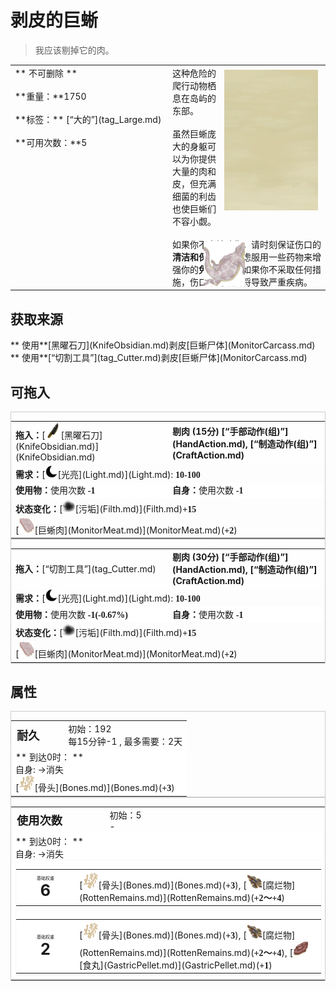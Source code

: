 # 剥皮的巨蜥  
> 我应该剔掉它的肉。  
  
<table class="table table-bordered" data-toggle="table"  data-show-header="false"><thead style="display:none"><tr ><th  style="width:50%;text-align:left;vertical-align:top;"  >title</th><th  style="width:50%;text-align:left;vertical-align:top;"  ></th></tr></thead><tr ><td  style="width:50%;text-align:left;vertical-align:top;"  >** 不可删除 **<br><br>**重量：**1750<br><br>**标签：**	[“大的”](tag_Large.md)<br><br>**可用次数：**5</td><td  style="width:50%;text-align:left;vertical-align:top;"  ><div style="float:right; margin:5px"><div class="gamecard" style="width:150px; height:225px;"><a href="MonitorSkinned.md" style="color:black"><img class="bg" decoding="async" src="../wiki/Sprite/BG_SandFront.png" href="a.md" style="max-width:150px;max-height:225px;"><img decoding="async" src="../wiki/Sprite/MonitorSkinned.png" class="cardimageNoBack" style="transform: translate(-50%, 0%) scale(0.4398826979472141);"><span style="font-size: 25px;">剥皮的巨蜥</span></a></div></div>这种危险的爬行动物栖息在岛屿的东部。<br><br>虽然巨蜥庞大的身躯可以为你提供大量的肉和皮，但充满细菌的利齿也使巨蜥们不容小觑。<br><br>如果你不幸被咬伤，请时刻保证伤口的<b>清洁和保护</b>，并考虑服用一些药物来增强你的<b>免疫系统</b>。如果你不采取任何措施，伤口中的细菌将导致严重疾病。</td></tr></tbody></table>  
  
## 获取来源  
<div style="display:inline-block"><div class="gamedatalist" style="text-align:left;min-width:200px;min-height:0px;"><div style="display:inline-block"><div style="display:inline-block;vertical-align:middle;">** 使用**[黑曜石刀](KnifeObsidian.md)剥皮</div><div style="display:inline-block;vertical-align:middle;">[巨蜥尸体](MonitorCarcass.md)</div></div></div><div class="gamedatalist" style="text-align:left;min-width:200px;min-height:0px;"><div style="display:inline-block"><div style="display:inline-block;vertical-align:middle;">** 使用**[“切割工具”](tag_Cutter.md)剥皮</div><div style="display:inline-block;vertical-align:middle;">[巨蜥尸体](MonitorCarcass.md)</div></div></div></div>  
  
## 可拖入  
<div  style="border:1px solid #CCC;"><table style="margin-bottom:0px;"><tr><td style="width:40%;text-align:left; background-color:#FEFEFE"><b>拖入：</b>[<div style="width:25px;display:inline-block;text-align:center"><img decoding="async" src="../wiki/Sprite/ObsidianKnife.png" href="a.md" style="max-width:25px;max-height:25px;"></div>[黑曜石刀](KnifeObsidian.md)](KnifeObsidian.md)</td><td style="width:40%;font-size:1em;font-weight:bold;background-color:#FEFEFE">剔肉 (<font data-toggle="tooltip" data-placement="top" title="1TP">15分</font>) [“手部动作(组)”](HandAction.md), [“制造动作(组)”](CraftAction.md)</td></tr><tr><td colspan="2"><b>需求：</b>[<div style="width:20px;display:inline-block;text-align:center"><img decoding="async" src="../wiki/Sprite/Darkness17609.png" href="a.md" style="max-width:20px;max-height:20px;"></div>[光亮](Light.md)](Light.md): <span style="font-family:ui-monospace"><b>10-100</b></span></td></tr><tr style="background-color:#FFFFFF"><td style=""><b>使用物：</b>使用次数  <span style="font-family:ui-monospace"><b>-1</b></span></td><td style=""><b>自身：</b>使用次数  <span style="font-family:ui-monospace"><b>-1</b></span></td></tr><tr><td colspan="2"><b>状态变化：</b>[<div style="width:20px;display:inline-block;text-align:center"><img decoding="async" src="../wiki/Sprite/Dirt3.png" href="a.md" style="max-width:20px;max-height:20px;"></div>[污垢](Filth.md)](Filth.md)<span style="font-family:ui-monospace"><b>+15</b></span></td></tr><tr><td colspan="2">[<div style="width:25px;display:inline-block;text-align:center"><img decoding="async" src="../wiki/Sprite/MonitorMeat.png" href="a.md" style="max-width:25px;max-height:25px;"></div>[巨蜥肉](MonitorMeat.md)](MonitorMeat.md)(<span style="font-family:ui-monospace"><b>+2</b></span>)</td></tr></table></div>  
<div  style="border:1px solid #CCC;"><table style="margin-bottom:0px;"><tr><td style="width:40%;text-align:left; background-color:#FEFEFE"><b>拖入：</b>[“切割工具”](tag_Cutter.md)</td><td style="width:40%;font-size:1em;font-weight:bold;background-color:#FEFEFE">剔肉 (<font data-toggle="tooltip" data-placement="top" title="2TP">30分</font>) [“手部动作(组)”](HandAction.md), [“制造动作(组)”](CraftAction.md)</td></tr><tr><td colspan="2"><b>需求：</b>[<div style="width:20px;display:inline-block;text-align:center"><img decoding="async" src="../wiki/Sprite/Darkness17609.png" href="a.md" style="max-width:20px;max-height:20px;"></div>[光亮](Light.md)](Light.md): <span style="font-family:ui-monospace"><b>10-100</b></span></td></tr><tr style="background-color:#FFFFFF"><td style=""><b>使用物：</b>使用次数  <span style="font-family:ui-monospace"><b>-1(-0.67%)</b></span></td><td style=""><b>自身：</b>使用次数  <span style="font-family:ui-monospace"><b>-1</b></span></td></tr><tr><td colspan="2"><b>状态变化：</b>[<div style="width:20px;display:inline-block;text-align:center"><img decoding="async" src="../wiki/Sprite/Dirt3.png" href="a.md" style="max-width:20px;max-height:20px;"></div>[污垢](Filth.md)](Filth.md)<span style="font-family:ui-monospace"><b>+15</b></span></td></tr><tr><td colspan="2">[<div style="width:25px;display:inline-block;text-align:center"><img decoding="async" src="../wiki/Sprite/MonitorMeat.png" href="a.md" style="max-width:25px;max-height:25px;"></div>[巨蜥肉](MonitorMeat.md)](MonitorMeat.md)(<span style="font-family:ui-monospace"><b>+2</b></span>)</td></tr></table></div>  
  
## 属性   
<div  style="border:1px solid #CCC;"><table style="margin-bottom:0px;"><tr><td style="width:30%;text-align:left; background-color:#FEFEFE;font-size:1.3em;font-weight:bold;">耐久</td><td style="font-size:1em;background-color:#FEFEFE">初始：192<br>每15分钟-1 , 最多需要：<font data-toggle="tooltip" data-placement="top" title="192TP">2天</font></td></tr><tr style="background-color:#FFFFFF"><td colspan=2>** 到达0时： **<br>自身: →消失<br>[<div style="width:25px;display:inline-block;text-align:center"><img decoding="async" src="../wiki/Sprite/HumanBones.png" href="a.md" style="max-width:25px;max-height:25px;"></div>[骨头](Bones.md)](Bones.md)(<span style="font-family:ui-monospace"><b>+3</b></span>)</td></tr></table></div>  
<div  style="border:1px solid #CCC;"><table style="margin-bottom:0px;"><tr><td style="width:30%;text-align:left; background-color:#FEFEFE;font-size:1.3em;font-weight:bold;">使用次数</td><td style="font-size:1em;background-color:#FEFEFE">初始：5<br>-</td></tr><tr style="background-color:#FFFFFF"><td colspan=2>** 到达0时： **<br>自身: →消失<br><div style="columns:auto;position:relative;"><div style="display:inline-block;width:100%;break-inside: avoid;border:1px solid #F8F8F8"><table style="margin-bottom:3px;"><tr><td rowspan=2 style="text-align:center" width="80px"><div style="font-size:0.5em">基础权重</div><div style="font-size:1.8em;font-weight:bold">6</div></td><td style="font-size:0.6em;line-height:0.6em;font-weight:bold"></td></tr><tr><td>[<div style="width:25px;display:inline-block;text-align:center"><img decoding="async" src="../wiki/Sprite/HumanBones.png" href="a.md" style="max-width:25px;max-height:25px;"></div>[骨头](Bones.md)](Bones.md)(<span style="font-family:ui-monospace"><b>+3</b></span>), [<div style="width:25px;display:inline-block;text-align:center"><img decoding="async" src="../wiki/Sprite/RottenRemains.png" href="a.md" style="max-width:25px;max-height:25px;"></div>[腐烂物](RottenRemains.md)](RottenRemains.md)(<span style="font-family:ui-monospace"><b>+2～+4</b></span>)</td></tr></table></div><div style="display:inline-block;width:100%;break-inside: avoid;border:1px solid #F8F8F8"><table style="margin-bottom:3px;"><tr><td rowspan=2 style="text-align:center" width="80px"><div style="font-size:0.5em">基础权重</div><div style="font-size:1.8em;font-weight:bold">2</div></td><td style="font-size:0.6em;line-height:0.6em;font-weight:bold"></td></tr><tr><td>[<div style="width:25px;display:inline-block;text-align:center"><img decoding="async" src="../wiki/Sprite/HumanBones.png" href="a.md" style="max-width:25px;max-height:25px;"></div>[骨头](Bones.md)](Bones.md)(<span style="font-family:ui-monospace"><b>+3</b></span>), [<div style="width:25px;display:inline-block;text-align:center"><img decoding="async" src="../wiki/Sprite/RottenRemains.png" href="a.md" style="max-width:25px;max-height:25px;"></div>[腐烂物](RottenRemains.md)](RottenRemains.md)(<span style="font-family:ui-monospace"><b>+2～+4</b></span>), [<div style="width:25px;display:inline-block;text-align:center"><img decoding="async" src="../wiki/Sprite/GastricPellet.png" href="a.md" style="max-width:25px;max-height:25px;"></div>[食丸](GastricPellet.md)](GastricPellet.md)(<span style="font-family:ui-monospace"><b>+1</b></span>)</td></tr></table></div></div></td></tr></table></div>  


<script>document.title="剥皮的巨蜥 - 卡牌生存百科 Card Survival Wiki";</script>